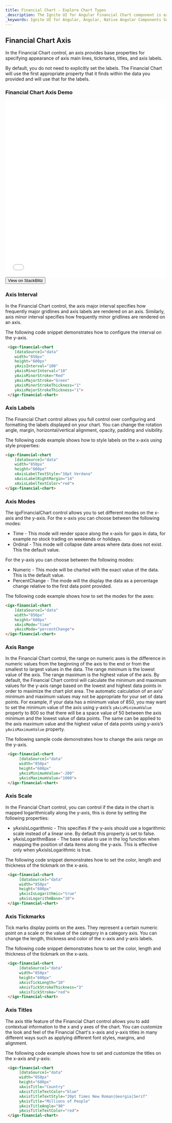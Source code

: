 ```yaml
---
title: Financial Chart - Explore Chart Types
_description: The Ignite UI for Angular Financial Chart component is easily configured to display financial data using a simple and intuitive API, as once the user binds the data, the chart offers multiple ways in which the data can then be visualized and interpreted. 
_keywords: Ignite UI for Angular, Angular, Native Angular Components Suite, Native Angular Controls, Native Angular Components, Native Angular Components Library, Angular Chart, Angular Chart Control, Angular Chart Example, Angular Grid Component, Angular Chart Component, Angular Financial Chart 
---
```

## Financial Chart Axis 

In the Financial Chart control, an axis provides base properties for specifying appearance of axis main lines, tickmarks, titles, and axis labels. 

By default, you do not need to explicitly set the labels. The Financial Chart will use the first appropriate property that it finds within the data you provided and will use that for the labels. 

### Financial Chart Axis Demo

<div class="sample-container" style="height: 550px">
    <iframe id="financial-chart-axis-sample-iframe" src='{environment:demosBaseUrl}/financial-chart-axis-sample' width="100%" height="100%" seamless frameBorder="0" onload="onSampleIframeContentLoaded(this);"></iframe>
</div>
<div>
    <button data-localize="stackblitz" class="stackblitz-btn"   data-iframe-id="financial-chart-axis-sample-iframe" data-demos-base-url="{environment:demosBaseUrl}">View on StackBlitz
    </button>
</div>

<div class="divider--half"></div>

### Axis Interval
In the Financial Chart control, the axis major interval specifies how frequently major gridlines and axis labels are rendered on an axis. Similarly, axis minor interval specifies how frequently minor gridlines are rendered on an axis.

The following code snippet demonstrates how to configure the interval on the y-axis.

```html
 <igx-financial-chart
    [dataSource]="data"
    width="850px"
    height="600px"
    yAxisInterval="100"
    yAxisMinorInterval="10" 
    yAxisMinorStroke="Red"    
    yAxisMajorStroke="Green"  
    yAxisMinorStrokeThickness="1"
    yAxisMajorStrokeThickness="1">
 </igx-financial-chart>
```
<div class="divider--half"></div>

### Axis Labels 
The Financial Chart control allows you full control over configuring and formatting the labels displayed on your chart. You can change the rotation angle, margin, horizontal/vertical alignment, opacity, padding and visibility. 

The following code example shows how to style labels on the x-axis using style properties:

```html
<igx-financial-chart
    [dataSource]="data"
    width="850px"
    height="600px"
    xAxisLabelTextStyle="16pt Verdana"
    xAxisLabelRightMargin="14"
    xAxisLabelTextColor="red">
</igx-financial-chart>
```
<div class="divider--half"></div>

### Axis Modes 
The igxFinancialChart control allows you to set different modes on the x-axis and the y-axis. 
For the x-axis you can choose between the following modes:
- Time - This mode will render space along the x-axis for gaps in data, for example no stock trading on weekends or holidays.
- Ordinal - This mode will collapse date areas where data does not exist. This the default value.

For the y-axis you can choose between the following modes:
- Numeric - This mode will be charted with the exact value of the data. This is the default value.
- PercentChange - The mode will the display the data as a percentage change relative to the first data point provided.

The following code example shows how to set the modes for the axes:

```html
<igx-financial-chart
    [dataSource]="data"
    width="850px"
    height="600px"
    xAxisMode="time"
    yAxisMode="percentChange">
</igx-financial-chart>
```
<div class="divider--half"></div>

### Axis Range
In the Financial Chart control, the range on numeric axes is the difference in numeric values from the beginning of the axis to the end or from the smallest to largest values in the data. The range minimum is the lowest value of the axis. The range maximum is the highest value of the axis. By default, the Financial Chart control will calculate the minimum and maximum values for the y-axis range based on the lowest and highest data points in order to maximize the chart plot area. The automatic calculation of an axis' minimum and maximum values may not be appropriate for your set of data points. For example, if your data has a minimum value of 850, you may want to set the minimum value of the axis using y-axis’s `yAxisMinimumValue` property to 800 so that there will be a space value of 50 between the axis minimum and the lowest value of data points. The same can be applied to the axis maximum value and the highest value of data points using y-axis’s `yAxisMaximumValue` property.

The following sample code demonstrates how to change the axis range on the y-axis.

```html
 <igx-financial-chart
      [dataSource]="data"
      width="850px"
      height="600px"
      yAxisMinimumValue="-200"
      yAxisMaximumValue="1000">
 </igx-financial-chart>
```
<div class="divider--half"></div>

### Axis Scale
In the Financial Chart control, you can control if the data in the chart is mapped logarithmically along the y-axis, this is done by setting the following properties:
- yAxisIsLogarithmic - This specifies if the y-axis should use a logarithmic scale instead of a linear one. By default this property is set to false. 
- yAxisLogarithmBase - The base value to use in the log function when mapping the position of data items along the y-axis.
This is effective only when yAxisIsLogarithmic is true.

The following code snippet demonstrates how to set the color, length and thickness of the tickmark on the x-axis.

```html
 <igx-financial-chart
      [dataSource]="data"
      width="850px"
      height="600px"
      yAxisIsLogarithmic="true"
      yAxisLogarithmBase="10">
 </igx-financial-chart>
```
<div class="divider--half"></div>

### Axis Tickmarks
Tick marks display points on the axes. They represent a certain numeric point on a scale or the value of the category in a category axis. You can change the length, thickness and color of the x-axis and y-axis labels.

The following code snippet demonstrates how to set the color, length and thickness of the tickmark on the x-axis.

```html
 <igx-financial-chart
      [dataSource]="data"
      width="850px"
      height="600px"
      xAxisTickLength="10"
      xAxisTickStrokeThickness="3"
      xAxisTickStroke="red">
 </igx-financial-chart>
```
<div class="divider--half"></div>

### Axis Titles
The axis title feature of the Financial Chart control allows you to add contextual information to the x and y axes of the chart. You can customize the look and feel of the Financial Chart's x-axis and y-axis titles in many different ways such as applying different font styles, margins, and alignment. 

The following code example shows how to set and customize the titles on the x-axis and y-axis:

```html
 <igx-financial-chart
      [dataSource]="data"
      width="850px"
      height="600px"
      xAxisTitle="Country"
      xAxisTitleTextColor="blue"
      xAxisTitleTextStyle="20pt Times New Roman|Georgia|Serif"
      yAxisTitle="Millions of People"
      yAxisTitleAngle="90"
      yAxisTitleTextColor="red">
 </igx-financial-chart>
```
<div class="divider--half"></div>


